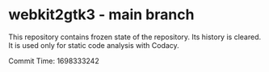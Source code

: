 # webkit2gtk3 - main branch

This repository contains frozen state of the repository.
Its history is cleared. It is used only for static code
analysis with Codacy.

Commit Time: 1698333242